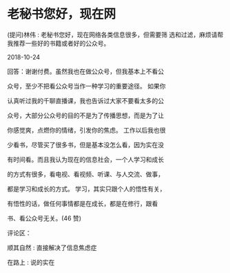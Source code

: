 # 老秘书您好，现在网

(提问)林伟 : 老秘书您好，现在网络各类信息很多，但需要筛 选和过滤，麻烦请帮我推荐一些好的书籍或者好的公众号。

2018-10-24

回答：谢谢付费。虽然我也在做公众号，但我基本上不看公

众号，至少不把看公众号当作一种学习的重要途径。 如果你

认真听过我的千聊直播课，我也告诉过大家不要看太多的公

众号，大部分公众号的目的不是为了传播思想，而是为了让

你感觉爽，点燃你的情绪，引发你的焦虑。 工作以后我也很

少看书，尽管买了很多书，但是基本没怎么看，因为实在没

有时间看。而且我认为现在的信息社会，一个人学习和成长

的方式有很多，看电视、看视频、听课、与人交流、做事，

都是学习和成长的方式。 学习，其实只跟个人的悟性有关，

有悟性的话，做任何事情都是在成长，都是在修行，跟看

书、看公众号无关。(46 赞)

评论区：

顺其自然 : 直接解决了信息焦虑症

在路上 : 说的实在